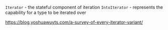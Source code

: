 
`Iterator` - the stateful component of iteration
`IntoIterator` - represents the capability for a type to be iterated over

https://blog.yoshuawuyts.com/a-survey-of-every-iterator-variant/
